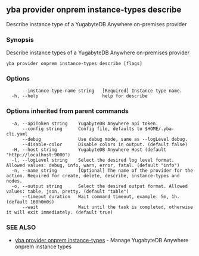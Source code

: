## yba provider onprem instance-types describe

Describe instance type of a YugabyteDB Anywhere on-premises provider

### Synopsis

Describe instance types of a YugabyteDB Anywhere on-premises provider

```
yba provider onprem instance-types describe [flags]
```

### Options

```
      --instance-type-name string   [Required] Instance type name.
  -h, --help                        help for describe
```

### Options inherited from parent commands

```
  -a, --apiToken string    YugabyteDB Anywhere api token.
      --config string      Config file, defaults to $HOME/.yba-cli.yaml
      --debug              Use debug mode, same as --logLevel debug.
      --disable-color      Disable colors in output. (default false)
  -H, --host string        YugabyteDB Anywhere Host (default "http://localhost:9000")
  -l, --logLevel string    Select the desired log level format. Allowed values: debug, info, warn, error, fatal. (default "info")
  -n, --name string        [Optional] The name of the provider for the action. Required for create, delete, describe, instance-types and nodes.
  -o, --output string      Select the desired output format. Allowed values: table, json, pretty. (default "table")
      --timeout duration   Wait command timeout, example: 5m, 1h. (default 168h0m0s)
      --wait               Wait until the task is completed, otherwise it will exit immediately. (default true)
```

### SEE ALSO

* [yba provider onprem instance-types](yba_provider_onprem_instance-types.md)	 - Manage YugabyteDB Anywhere onprem instance types

